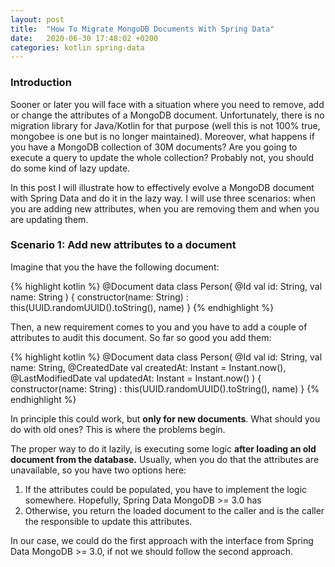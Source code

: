```yaml
---
layout: post
title:  "How To Migrate MongoDB Documents With Spring Data"
date:   2020-06-30 17:48:02 +0200
categories: kotlin spring-data
---
```

### Introduction
Sooner or later you will face with a situation where you need to remove, add or change the attributes of a MongoDB document. 
Unfortunately, there is no migration library for Java/Kotlin for that purpose (well this is not 100% true, mongobee is one 
but is no longer maintained). Moreover, what happens if you have a MongoDB collection of 30M documents? Are you going to execute a query 
to update the whole collection? Probably not, you should do some kind of lazy update.

In this post I will illustrate how to effectively evolve a MongoDB document with Spring Data and do it in the lazy way. I will use 
three scenarios: when you are adding new attributes, when you are removing them and when you are updating them.

### Scenario 1: Add new attributes to a document

Imagine that you the have the following document: 

{% highlight kotlin %}
@Document
data class Person(
    @Id
    val id: String,
    val name: String
) {
    constructor(name: String) : this(UUID.randomUUID().toString(), name)
}
{% endhighlight %}

Then, a new requirement comes to you and you have to add a couple of attributes to audit this document. So far so good you add 
them:

{% highlight kotlin %}
@Document
data class Person(
    @Id
    val id: String,
    val name: String,
    @CreatedDate val createdAt: Instant = Instant.now(),
    @LastModifiedDate val updatedAt: Instant = Instant.now()
) {
    constructor(name: String) : this(UUID.randomUUID().toString(), name)
}
{% endhighlight %}

In principle this could work, but **only for new documents**. What should you do with old ones? This is where the 
problems begin. 

The proper way to do it lazily, is executing some logic **after loading an old document from the database.** Usually, when you 
do that the attributes are unavailable, so you have two options here:

1. If the attributes could be populated, you have to implement the logic somewhere. Hopefully, Spring Data MongoDB >= 3.0 
has 
2. Otherwise, you return the loaded document to the caller and is the caller the responsible to update this attributes.

In our case, we could do the first approach with the  interface from 
Spring Data MongoDB >= 3.0, if not we should follow the second approach.


